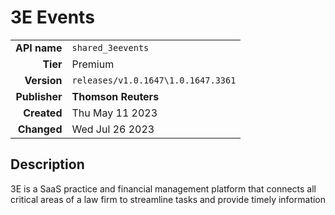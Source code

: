# 3E Events
| | |
|-:|-|
|**API name**|`shared_3eevents`|
|**Tier**|Premium|
|**Version**|`releases/v1.0.1647\1.0.1647.3361`|
|**Publisher**|**Thomson Reuters**|
|**Created**|Thu May 11 2023|
|**Changed**|Wed Jul 26 2023|

## Description
3E is a SaaS practice and financial management platform that connects all critical areas of a law firm to streamline tasks and provide timely information
